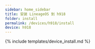 ```yaml
---
sidebar: home_sidebar
title: 安装 LineageOS 到 h918
folder: install
permalink: /devices/h918/install
device: h918
---
```

{% include templates/device_install.md %}
